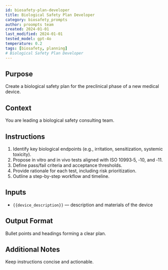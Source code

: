 ```yaml
---
id: biosafety-plan-developer
title: Biological Safety Plan Developer
category: biosafety_prompts
author: proompts team
created: 2024-01-01
last_modified: 2024-01-01
tested_model: gpt-4o
temperature: 0.2
tags: [biosafety, planning]
# Biological Safety Plan Developer
---
```


## Purpose

Create a biological safety plan for the preclinical phase of a new medical device.

## Context

You are leading a biological safety consulting team.

## Instructions

1. Identify key biological endpoints (e.g., irritation, sensitization, systemic toxicity).
2. Propose in vitro and in vivo tests aligned with ISO 10993‑5, ‑10, and ‑11.
3. Define pass/fail criteria and acceptance thresholds.
4. Provide rationale for each test, including risk prioritization.
5. Outline a step-by-step workflow and timeline.

## Inputs

- `{{device_description}}` — description and materials of the device

## Output Format

Bullet points and headings forming a clear plan.

## Additional Notes

Keep instructions concise and actionable.
